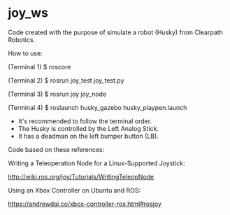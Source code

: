 # joy_ws

Code created with the purpose of simulate a robot (Husky) from Clearpath Robotics.

How to use:

(Terminal 1) $ roscore

(Terminal 2) $ rosrun joy_test joy_test.py

(Terminal 3) $ rosrun joy joy_node

(Terminal 4) $ roslaunch husky_gazebo husky_playpen.launch

* It's recommended to follow the terminal order.
* The Husky is controlled by the Left Analog Stick.
* It has a deadman on the left bumper button (LB).

Code based on these references:


Writing a Teleoperation Node for a Linux-Supported Joystick:

http://wiki.ros.org/joy/Tutorials/WritingTeleopNode

Using an Xbox Controller on Ubuntu and ROS:

https://andrewdai.co/xbox-controller-ros.html#rosjoy
